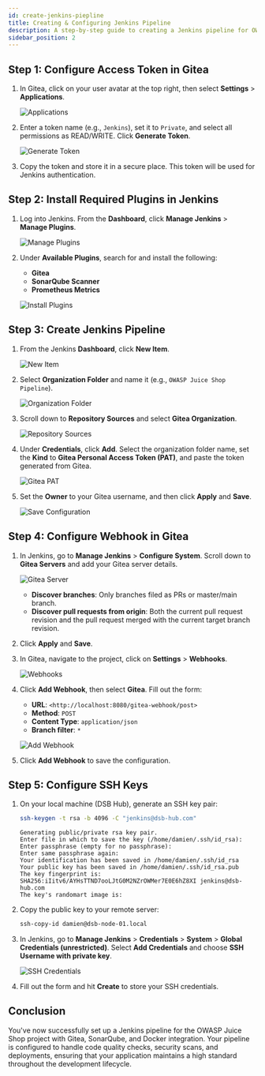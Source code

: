 ```yaml
---
id: create-jenkins-piepline
title: Creating & Configuring Jenkins Pipeline 
description: A step-by-step guide to creating a Jenkins pipeline for OWASP Juice Shop using Gitea, SonarQube, and SSH keys.
sidebar_position: 2
---
```


## Step 1: Configure Access Token in Gitea

1. In Gitea, click on your user avatar at the top right, then select **Settings** > **Applications**.

    ![Applications](../../../../static/img/projects/devsecops-home-lab/create-configure-pipeline/gitea-manage-access-tokens.png)

2. Enter a token name (e.g., `Jenkins`), set it to `Private`, and select all permissions as READ/WRITE. Click **Generate Token**.

    ![Generate Token](../../../../static/img/projects/devsecops-home-lab/create-configure-pipeline/gitea-configure-token-permissions.png)

3. Copy the token and store it in a secure place. This token will be used for Jenkins authentication.

## Step 2: Install Required Plugins in Jenkins

1. Log into Jenkins. From the **Dashboard**, click **Manage Jenkins** > **Manage Plugins**.

    ![Manage Plugins](../../../../static/img/projects/devsecops-home-lab/create-configure-pipeline/jenkins-manage-plugins.png)

2. Under **Available Plugins**, search for and install the following:
    - **Gitea**
    - **SonarQube Scanner**
    - **Prometheus Metrics**

    ![Install Plugins](../../../../static/img/projects/devsecops-home-lab/create-configure-pipeline/jenkins-install-plugins.png)

## Step 3: Create Jenkins Pipeline

1. From the Jenkins **Dashboard**, click **New Item**.

    ![New Item](../../../../static/img/projects/devsecops-home-lab/create-configure-pipeline/jenkins-dashboard.png)

2. Select **Organization Folder** and name it (e.g., `OWASP Juice Shop Pipeline`).

    ![Organization Folder](../../../../static/img/projects/devsecops-home-lab/create-configure-pipeline/jenkins-organization-folder.png)

3. Scroll down to **Repository Sources** and select **Gitea Organization**.

    ![Repository Sources](../../../../static/img/projects/devsecops-home-lab/create-configure-pipeline/jenkins-configure-gitea-pipeline.png)

4. Under **Credentials**, click **Add**. Select the organization folder name, set the **Kind** to **Gitea Personal Access Token (PAT)**, and paste the token generated from Gitea.

    ![Gitea PAT](../../../../static/img/projects/devsecops-home-lab/create-configure-pipeline/jenkins-configure-gitea-pat.png)

5. Set the **Owner** to your Gitea username, and then click **Apply** and **Save**.

    ![Save Configuration](../../../../static/img/projects/devsecops-home-lab/create-configure-pipeline/jenkins-config-gitea-organization.png)

## Step 4: Configure Webhook in Gitea

1. In Jenkins, go to **Manage Jenkins** > **Configure System**. Scroll down to **Gitea Servers** and add your Gitea server details.

    ![Gitea Server](../../../../static/img/projects/devsecops-home-lab/create-configure-pipeline/jenkins-config-gitea-server.png)

    - **Discover branches**: Only branches filed as PRs or master/main branch.
    - **Discover pull requests from origin**: Both the current pull request revision and the pull request merged with the current target branch revision.

2. Click **Apply** and **Save**.

3. In Gitea, navigate to the project, click on **Settings** > **Webhooks**.

    ![Webhooks](../../../../static/img/projects/devsecops-home-lab/create-configure-pipeline/gitea-config-webhook.png)

4. Click **Add Webhook**, then select **Gitea**. Fill out the form:
    - **URL**: `<http://localhost:8080/gitea-webhook/post>`
    - **Method**: `POST`
    - **Content Type**: `application/json`
    - **Branch filter**: `*`

    ![Add Webhook](../../../../static/img/projects/devsecops-home-lab/create-configure-pipeline/gitea-add-webhook-jenkins.png)

5. Click **Add Webhook** to save the configuration.

## Step 5: Configure SSH Keys

1. On your local machine (DSB Hub), generate an SSH key pair:

    ```bash
    ssh-keygen -t rsa -b 4096 -C "jenkins@dsb-hub.com"
    ```

    ```plaintext
    Generating public/private rsa key pair.
    Enter file in which to save the key (/home/damien/.ssh/id_rsa): 
    Enter passphrase (empty for no passphrase):
    Enter same passphrase again:
    Your identification has been saved in /home/damien/.ssh/id_rsa
    Your public key has been saved in /home/damien/.ssh/id_rsa.pub
    The key fingerprint is:
    SHA256:iIitv6/AYHsTTND7ooLJtG0M2NZrOWMer7E0E6hZ8XI jenkins@dsb-hub.com
    The key's randomart image is:
    ```

2. Copy the public key to your remote server:

    ```bash
    ssh-copy-id damien@dsb-node-01.local
    ```

3. In Jenkins, go to **Manage Jenkins** > **Credentials** > **System** > **Global Credentials (unrestricted)**. Select **Add Credentials** and choose **SSH Username with private key**.

    ![SSH Credentials](../../../../static/img/projects/devsecops-home-lab/create-configure-pipeline/jenkins-config-ssh-username.png)

4. Fill out the form and hit **Create** to store your SSH credentials.

## Conclusion

You've now successfully set up a Jenkins pipeline for the OWASP Juice Shop project with Gitea, SonarQube, and Docker integration. Your pipeline is configured to handle code quality checks, security scans, and deployments, ensuring that your application maintains a high standard throughout the development lifecycle.
